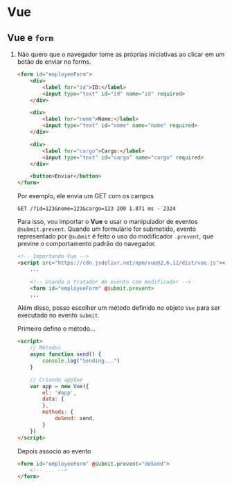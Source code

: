 # Vue

## Vue e `form`

1. Não quero que o navegador tome as próprias iniciativas ao clicar em um botão de enviar no forms.

    ```html
    <form id="employeeForm">
        <div>
            <label for="id">ID:</label>
            <input type="text" id="id" name="id" required>
        </div>

        <div>
            <label for="nome">Nome:</label>
            <input type="text" id="nome" name="nome" required>
        </div>

        <div>
            <label for="cargo">Cargo:</label>
            <input type="text" id="cargo" name="cargo" required>
        </div>

        <button>Enviar</button>
    </form>
    ```

    Por exemplo, ele envia um GET com os campos

    ```
    GET /?id=123&nome=123&cargo=123 200 1.871 ms - 2324
    ```

    Para isso, vou importar o **Vue** e usar o manipulador de eventos `@submit.prevent`. Quando um formulário for submetido, evento representado por `@submit` é feito o uso do modificador `.prevent`, que previne o comportamento padrão do navegador.

    ```html
    <!-- Importando Vue -->
    <script src="https://cdn.jsdelivr.net/npm/vue@2.6.12/dist/vue.js"></script>
        ...

        <!-- Usando o tratador de evento com modificador -->
        <form id="employeeForm" @submit.prevent>
        ... 
    ```

    Além disso, posso escolher um método definido no objeto `Vue` para ser executado no evento `submit`.

    Primeiro defino o método...
    ```html
    <script>
        // Métodos
        async function send() {
            console.log("Sending...")
        }

        // Criando appVue
        var app = new Vue({
            el: '#app',
            data: {
            },
            methods: {
                doSend: send,
            }
        })
    </script>
    ```

    Depois associo ao evento

    ```html
    <form id="employeeForm" @submit.prevent="doSend">
        <!-- ... -->    
    </form>
    ```